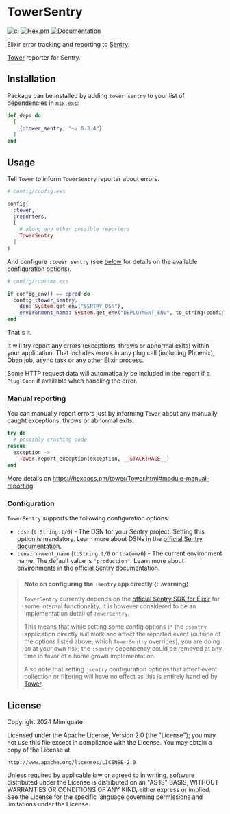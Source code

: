 # TowerSentry

[![ci](https://github.com/mimiquate/tower_sentry/actions/workflows/ci.yml/badge.svg?branch=main)](https://github.com/mimiquate/tower_sentry/actions?query=branch%3Amain)
[![Hex.pm](https://img.shields.io/hexpm/v/tower_sentry.svg)](https://hex.pm/packages/tower_sentry)
[![Documentation](https://img.shields.io/badge/Documentation-purple.svg)](https://hexdocs.pm/tower_sentry)

Elixir error tracking and reporting to [Sentry](https://sentry.io).

[Tower](https://github.com/mimiquate/tower) reporter for Sentry.

## Installation

Package can be installed by adding `tower_sentry` to your list of dependencies in `mix.exs`:

```elixir
def deps do
  [
    {:tower_sentry, "~> 0.3.4"}
  ]
end
```

## Usage

Tell `Tower` to inform `TowerSentry` reporter about errors.

```elixir
# config/config.exs

config(
  :tower,
  :reporters,
  [
    # along any other possible reporters
    TowerSentry
  ]
)
```

And configure `:tower_sentry` (see [below](#configuration) for details on the available configuration options).

```elixir
# config/runtime.exs

if config_env() == :prod do
  config :tower_sentry,
    dsn: System.get_env("SENTRY_DSN"),
    environment_name: System.get_env("DEPLOYMENT_ENV", to_string(config_env()))
end
```

That's it.

It will try report any errors (exceptions, throws or abnormal exits) within your application. That includes errors in
any plug call (including Phoenix), Oban job, async task or any other Elixir process.

Some HTTP request data will automatically be included in the report if a `Plug.Conn` if available when handling the error.

### Manual reporting

You can manually report errors just by informing `Tower` about any manually caught exceptions, throws or abnormal exits.

```elixir
try do
  # possibly crashing code
rescue
  exception ->
    Tower.report_exception(exception, __STACKTRACE__)
end
```

More details on https://hexdocs.pm/tower/Tower.html#module-manual-reporting.

### Configuration

`TowerSentry` supports the following configuration options:

- `:dsn` (`t:String.t/0`) - The DSN for your Sentry project. Setting this option is mandatory. Learn more about DSNs in
  the [official Sentry documentation](https://docs.sentry.io/concepts/key-terms/dsn-explainer/).
- `:environment_name` (`t:String.t/0` or `t:atom/0`) - The current environment name. The default value is
  `"production"`. Learn more about environments in the [official Sentry documentation](https://docs.sentry.io/concepts/key-terms/environments/).

> #### Note on configuring the `:sentry` app directly {: .warning}
>
> `TowerSentry` currently depends on the [official Sentry SDK for Elixir](`e:sentry:readme.html`) for some internal
> functionality. It is however considered to be an implementation detail of `TowerSentry`.
>
> This means that while setting some config options in the `:sentry` application directly _will_ work and affect the
> reported event (outside of the options listed above, which `TowerSentry` overrides), you are doing so at your own
> risk; the `:sentry` dependency could be removed at any time in favor of a home grown implementation.
>
> Also note that setting `:sentry` configuration options that affect event collection or filtering will have no effect
> as this is entirely handled by [Tower](`e:tower:Tower.html`).

## License

Copyright 2024 Mimiquate

Licensed under the Apache License, Version 2.0 (the "License");
you may not use this file except in compliance with the License.
You may obtain a copy of the License at

    http://www.apache.org/licenses/LICENSE-2.0

Unless required by applicable law or agreed to in writing, software
distributed under the License is distributed on an "AS IS" BASIS,
WITHOUT WARRANTIES OR CONDITIONS OF ANY KIND, either express or implied.
See the License for the specific language governing permissions and
limitations under the License.
